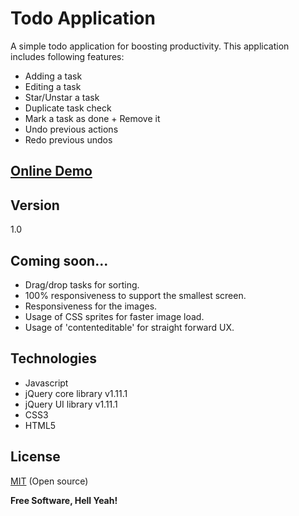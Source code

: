 Todo Application
================

A simple todo application for boosting productivity. This application includes following features:

  - Adding a task
  - Editing a task
  - Star/Unstar a task
  - Duplicate task check
  - Mark a task as done + Remove it
  - Undo previous actions
  - Redo previous undos


[Online Demo]
----

Version
----

1.0

Coming soon...
----
    
  - Drag/drop tasks for sorting.
  - 100% responsiveness to support the smallest screen.
  - Responsiveness for the images.
  - Usage of CSS sprites for faster image load.
  - Usage of 'contenteditable' for straight forward UX.


Technologies
----
* Javascript
* jQuery core library v1.11.1
* jQuery UI library v1.11.1
* CSS3
* HTML5



License
----

[MIT] (Open source)


**Free Software, Hell Yeah!**

[Online Demo]:http://jsfiddle.net/rdesai/csTS7/284/show
[MIT]:http://opensource.org/licenses/MIT
